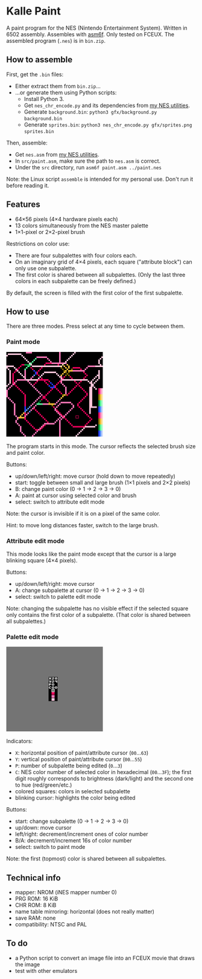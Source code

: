 # Kalle Paint
A paint program for the NES (Nintendo Entertainment System). Written in 6502 assembly. Assembles with [asm6f](https://github.com/freem/asm6f). Only tested on FCEUX. The assembled program (`.nes`) is in `bin.zip`.

## How to assemble
First, get the `.bin` files:
  * Either extract them from `bin.zip`&hellip;
  * &hellip;or generate them using Python scripts:
    * Install Python 3.
    * Get `nes_chr_encode.py` and its dependencies from [my NES utilities](https://github.com/qalle2/nes-util).
    * Generate `background.bin`: `python3 gfx/background.py background.bin`
    * Generate `sprites.bin`: `python3 nes_chr_encode.py gfx/sprites.png sprites.bin`

Then, assemble:
* Get `nes.asm` from [my NES utilities](https://github.com/qalle2/nes-util).
* In `src/paint.asm`, make sure the path to `nes.asm` is correct.
* Under the `src` directory, run `asm6f paint.asm ../paint.nes`

Note: the Linux script `assemble` is intended for my personal use. Don't run it before reading it.

## Features
* 64&times;56 pixels (4&times;4 hardware pixels each)
* 13 colors simultaneously from the NES master palette
* 1&times;1-pixel or 2&times;2-pixel brush

Restrictions on color use:
* There are four subpalettes with four colors each.
* On an imaginary grid of 4&times;4 pixels, each square ("attribute block") can only use one subpalette.
* The first color is shared between all subpalettes. (Only the last three colors in each subpalette can be freely defined.)

By default, the screen is filled with the first color of the first subpalette.

## How to use
There are three modes. Press select at any time to cycle between them.

### Paint mode
![paint mode](snap/paint1.png)

The program starts in this mode. The cursor reflects the selected brush size and paint color.

Buttons:
* up/down/left/right: move cursor (hold down to move repeatedly)
* start: toggle between small and large brush (1&times;1 pixels and 2&times;2 pixels)
* B: change paint color (0 &rarr; 1 &rarr; 2 &rarr; 3 &rarr; 0)
* A: paint at cursor using selected color and brush
* select: switch to attribute edit mode

Note: the cursor is invisible if it is on a pixel of the same color.

Hint: to move long distances faster, switch to the large brush.

### Attribute edit mode
This mode looks like the paint mode except that the cursor is a large blinking square (4&times;4 pixels).

Buttons:
* up/down/left/right: move cursor
* A: change subpalette at cursor (0 &rarr; 1 &rarr; 2 &rarr; 3 &rarr; 0)
* select: switch to palette edit mode

Note: changing the subpalette has no visible effect if the selected square only contains the first color of a subpalette. (That color is shared between all subpalettes.)

### Palette edit mode
![palette edit mode](snap/paint2.png)

Indicators:
* `X`: horizontal position of paint/attribute cursor (`00`&hellip;`63`)
* `Y`: vertical position of paint/attribute cursor (`00`&hellip;`55`)
* `P`: number of subpalette being edited (`0`&hellip;`3`)
* `C`: NES color number of selected color in hexadecimal (`00`&hellip;`3F`); the first digit roughly corresponds to brightness (dark/light) and the second one to hue (red/green/etc.)
* colored squares: colors in selected subpalette
* blinking cursor: highlights the color being edited

Buttons:
* start: change subpalette (0 &rarr; 1 &rarr; 2 &rarr; 3 &rarr; 0)
* up/down: move cursor
* left/right: decrement/increment ones of color number
* B/A: decrement/increment 16s of color number
* select: switch to paint mode

Note: the first (topmost) color is shared between all subpalettes.

## Technical info
* mapper: NROM (iNES mapper number 0)
* PRG ROM: 16 KiB
* CHR ROM: 8 KiB
* name table mirroring: horizontal (does not really matter)
* save RAM: none
* compatibility: NTSC and PAL

## To do
* a Python script to convert an image file into an FCEUX movie that draws the image
* test with other emulators

